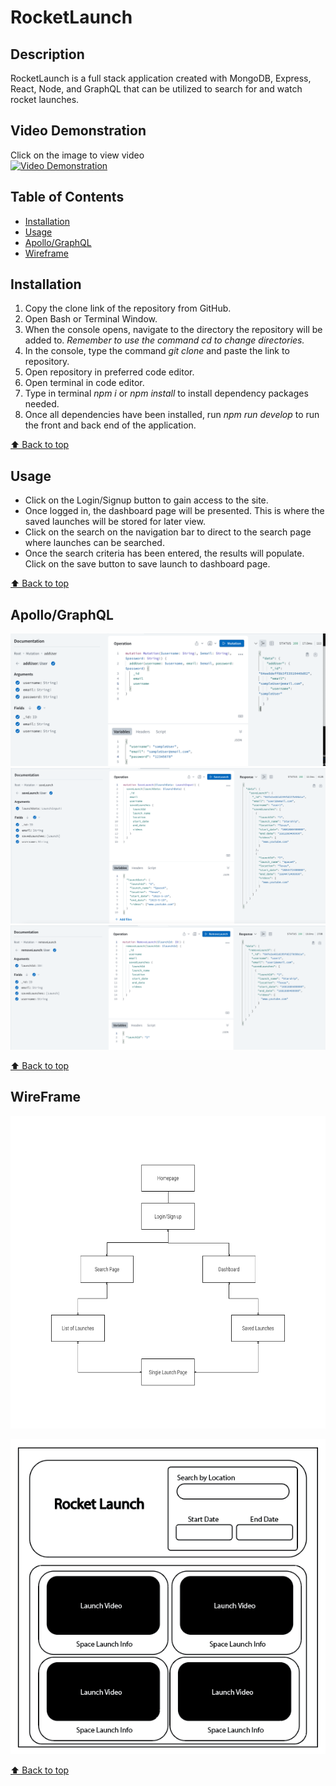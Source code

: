 # RocketLaunch

## Description
RocketLaunch is a full stack application created with MongoDB, Express, React, Node, and GraphQL that can be utilized to search for and watch rocket launches.

## Video Demonstration
Click on the image to view video <br>
<a href="https://www.youtube.com/watch?v=gWLvB0wtslE" target='_blank'>[![Video Demonstration](https://img.youtube.com/vi/gWLvB0wtslE/0.jpg)](https://www.youtube.com/watch?v=gWLvB0wtslE)
</a>

## Table of Contents
* [Installation](#installation)
* [Usage](#usage)
* [Apollo/GraphQL](#apollographql)
* [Wireframe](#wireframe)

## Installation
1. Copy the clone link of the repository from GitHub.
2. Open Bash or Terminal Window.
3. When the console opens, navigate to the directory the repository will be added to. *Remember to use the command cd to change directories.*
4. In the console, type the command <i> git clone </i> and paste the link to repository.
5. Open repository in preferred code editor.
6. Open terminal in code editor.
7. Type in terminal <i>npm i</i> or <i>npm install </i> to install dependency packages needed.
8. Once all dependencies have been installed, run <i>npm run develop</i> to run the front and back end of the application.

[⬆ Back to top](#table-of-contents)

## Usage
- Click on the Login/Signup button to gain access to the site. 
- Once logged in, the dashboard page will be presented. This is where the saved launches will be stored for later view. 
- Click on the search on the navigation bar to direct to the search page where launches can be searched. 
- Once the search criteria has been entered, the results will populate. Click on the save button to save launch to dashboard page.

[⬆ Back to top](#table-of-contents)

## Apollo/GraphQL
![User Mutation](./assets/ApolloGraphQLMutation.png)
![Save Launch Mutation](./assets/SaveLaunch.png)
![Remove Launch Mutation](./assets/RemoveLaunch.png)

[⬆ Back to top](#table-of-contents)

## WireFrame
<img src="./assets/FlowChart.png" width="575" height="500">

![WireFrame](./assets/RocketLaunchWireframe.png)

[⬆ Back to top](#table-of-contents)

